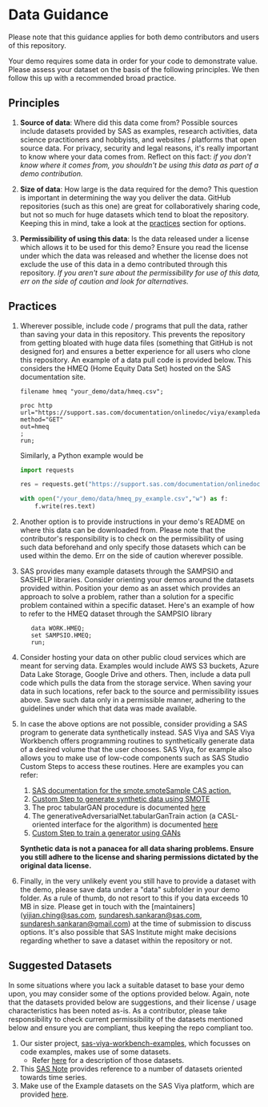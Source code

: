 # Data Guidance

Please note that this guidance applies for both demo contributors and users of this repository.

Your demo requires some data in order for your code to demonstrate value.  Please assess your dataset on the basis of the following principles.  We then follow this up with a recommended broad practice.

## Principles

1. **Source of data**:  Where did this data come from?  Possible sources include datasets provided by SAS as examples, research activities, data science practitioners and hobbyists, and websites / platforms that open source data. For privacy, security and legal reasons, it's really important to know where your data comes from.  Reflect on this fact:  *if you don't know where it comes from, you shouldn't be using this data as part of a demo contribution.*
   
2. **Size of data**:  How large is the data required for the demo?  This question is important in determining the way you deliver the data.  GitHub repositories (such as this one) are great for collaboratively sharing code, but not so much for huge datasets which tend to bloat the repository.  Keeping this in mind, take a look at the [practices](#practices) section for options.
   
4. **Permissibility of using this data**:  Is the data released under a license which allows it to be used for this demo?  Ensure you read the license under which the data was released and whether the license does not exclude the use of this data in a demo contributed through this repository. *If you aren't sure about the permissibility for use of this data, err on the side of caution and look for alternatives.*


## Practices

1. Wherever possible, include code / programs that pull the data, rather than saving your data in this repository.  This prevents the repository from getting bloated with huge data files (something that GitHub is not designed for) and ensures a better experience for all users who clone this repository.  An example of a data pull code is provided below.  This considers the HMEQ (Home Equity Data Set) hosted on the SAS documentation site.

   ```sas
   filename hmeq "your_demo/data/hmeq.csv";

   proc http 
   url="https://support.sas.com/documentation/onlinedoc/viya/exampledatasets/hmeq.csv"
   method="GET"
   out=hmeq
   ;
   run;

   ```
   Similarly, a Python example would be 
   ```python
   import requests

   res = requests.get("https://support.sas.com/documentation/onlinedoc/viya/exampledatasets/hmeq.csv")

   with open("/your_demo/data/hmeq_py_example.csv","w") as f:
       f.write(res.text)

   ```

2. Another option is to provide instructions in your demo's README on where this data can be downloaded from.  Please note that the contributor's responsibility is to check on the permissibility of using such data beforehand and only specify those datasets which can be used within the demo.  Err on the side of caution wherever possible.

3. SAS provides many example datasets through the SAMPSIO and SASHELP libraries.  Consider orienting your demos around the datasets provided within. Position your demo as an asset which provides an approach to solve a problem, rather than a solution for a specific problem contained within a specific dataset.
   Here's an example of how to refer to the HMEQ dataset through the SAMPSIO library

   ```sas
      data WORK.HMEQ;
      set SAMPSIO.HMEQ;
      run;
   ```

4. Consider hosting your data on other public cloud services which are meant for serving data.  Examples would include AWS S3 buckets, Azure Data Lake Storage, Google Drive and others.  Then, include a data pull code which pulls the data from the storage service.  When saving your data in such locations, refer back to the source and permissibility issues above. Save such data only in a permissible manner, adhering to the guidelines under which that data was made available.

5. In case the above options are not possible, consider providing a SAS program to generate data synthetically instead.  SAS Viya and SAS Viya Workbench offers programming routines to synthetically generate data of a desired volume that the user chooses.  SAS Viya, for example also allows you to make use of low-code components such as SAS Studio Custom Steps to access these routines.  Here are examples you can refer:

   1. [SAS documentation for the smote.smoteSample CAS action.](https://go.documentation.sas.com/doc/en/pgmsascdc/default/casactml/casactml_smote_details01.htm)
   2. [Custom Step to generate synthetic data using SMOTE](https://github.com/sassoftware/sas-studio-custom-steps/tree/main/SDG%20-%20Generate%20Synthetic%20Data%20through%20SMOTE)
   3. The proc tabularGAN procedure is documented [here](https://go.documentation.sas.com/doc/en/vwbcasml/v_001/vwbcasml_tabulargan_toc.htm)
   4. The generativeAdversarialNet.tabularGanTrain action (a CASL-oriented interface for the algorithm) is documented [here](https://documentation.sas.com/?cdcId=pgmsascdc&cdcVersion=default&docsetId=casactml&docsetTarget=cas-generativeadversarialnet-tabulargantrain.htm)
   5. [Custom Step to train a generator using GANs](https://github.com/sassoftware/sas-studio-custom-steps/tree/main/SDG%20-%20Train%20a%20Synthetic%20Data%20Generator%20through%20GANs)
  
   **Synthetic data is not a panacea for all data sharing problems.  Ensure you still adhere to the license and sharing permissions dictated by the original data license.**

6. Finally, in the very unlikely event you still have to provide a dataset with the demo, please save data under a "data" subfolder in your demo folder. As a rule of thumb, do not resort to this if you data exceeds 10 MB in size. Please get in touch with the [maintainers](yijian.ching@sas.com, sundaresh.sankaran@sas.com, sundaresh.sankaran@gmail.com) at the time of submission to discuss options. It's also possible that SAS Institute might make decisions regarding whether to save a dataset within the repository or not.

## Suggested Datasets

In some situations where you lack a suitable dataset to base your demo upon, you may consider some of the options provided below.  Again, note that the datasets provided below are suggestions, and their license / usage characteristics has been noted as-is.  As a contributor, please take responsibility to check current permissibility of the datasets mentioned below and ensure you are compliant, thus keeping the repo compliant too.

1. Our sister project, [sas-viya-workbench-examples](https://github.com/sassoftware/sas-viya-workbench-examples), which focusses on code examples, makes use of some datasets.
   - Refer [here](https://github.com/sassoftware/sas-viya-workbench-examples/blob/main/data/README.md) for a description of those datasets.
2. This [SAS Note](https://sas.service-now.com/csm?id=kb_article_view&sysparm_article=KB0036314) provides reference to a number of datasets oriented towards time series.
3. Make use of the Example datasets on the SAS Viya platform, which are provided [here](https://support.sas.com/documentation/onlinedoc/viya/examples.htm).
